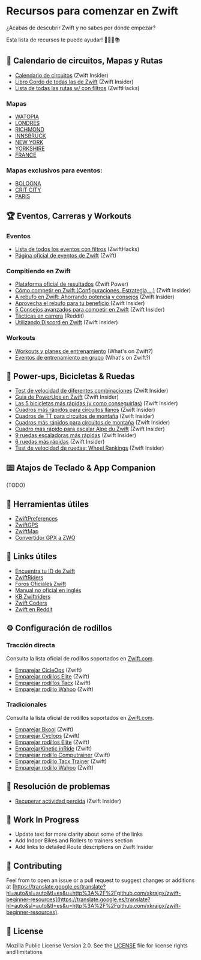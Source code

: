 # Recursos para comenzar en Zwift

¿Acabas de descubrir Zwift y no sabes por dónde empezar?

Esta lista de recursos te puede ayudar! 🚴🏻‍♂️📚

## 📆 Calendario de circuitos, Mapas y Rutas

- [Calendario de circuitos](https://translate.google.es/translate?hl=auto&sl=auto&tl=es&u=http%3A%2F%2Fzwiftinsider.com/schedule/) (Zwift Insider)
- [Libro Gordo de todas las de Zwift](https://translate.google.es/translate?hl=auto&sl=auto&tl=es&u=http%3A%2F%2Fzwiftinsider.com/routes/) (Zwift Insider)
- [Lista de todas las rutas w/ con filtros](https://translate.google.es/translate?hl=auto&sl=auto&tl=es&u=http%3A%2F%2Fzwifthacks.com/app/routes/) (ZwiftHacks)

### Mapas 
- [WATOPIA](https://translate.google.es/translate?hl=auto&sl=auto&tl=es&u=http%3A%2F%2Fzwiftinsider.com/watopia/)
- [LONDRES](https://translate.google.es/translate?hl=auto&sl=auto&tl=es&u=http%3A%2F%2Fzwiftinsider.com/london/)
- [RICHMOND](https://translate.google.es/translate?hl=auto&sl=auto&tl=es&u=http%3A%2F%2Fzwiftinsider.com/richmond/)
- [INNSBRÜCK](https://translate.google.es/translate?hl=auto&sl=auto&tl=es&u=http%3A%2F%2Fzwiftinsider.com/innsbruck/)
- [NEW YORK](https://translate.google.es/translate?hl=auto&sl=auto&tl=es&u=http%3A%2F%2Fzwiftinsider.com/nyc/)
- [YORKSHIRE](https://translate.google.es/translate?hl=auto&sl=auto&tl=es&u=http%3A%2F%2Fzwiftinsider.com/yorkshire/)
- [FRANCE](https://translate.google.es/translate?hl=auto&sl=auto&tl=es&u=http%3A%2F%2Fzwiftinsider.com/france/)

### Mapas exclusivos para eventos:
- [BOLOGNA](https://translate.google.es/translate?hl=auto&sl=auto&tl=es&u=http%3A%2F%2Fzwiftinsider.com/bologna-time-trial-lap/)
- [CRIT CITY](https://translate.google.es/translate?hl=auto&sl=auto&tl=es&u=http%3A%2F%2Fzwiftinsider.com/crit-city/)
- [PARIS](https://translate.google.es/translate?hl=auto&sl=auto&tl=es&u=http%3A%2F%2Fzwiftinsider.com/paris/)

## 🏆 Eventos, Carreras y Workouts

### Eventos

- [Lista de todos los eventos con filtros](https://translate.google.es/translate?hl=auto&sl=auto&tl=es&u=http%3A%2F%2Fzwifthacks.com/app/events/) (ZwiftHacks)
- [Página oficial de eventos de Zwift](https://translate.google.es/translate?hl=auto&sl=auto&tl=es&u=http%3A%2F%2Fzwift.com/events/) (Zwift)

### Compitiendo en Zwift

- [Plataforma oficial de resultados](https://translate.google.es/translate?hl=auto&sl=auto&tl=es&u=http%3A%2F%2Fzwiftpower.com/) (Zwift Power)
- [Cómo competir en Zwift (Configuraciones, Estrategia,...)](https://translate.google.es/translate?hl=auto&sl=auto&tl=es&u=http%3A%2F%2Fzwiftinsider.com/how-to-race/) (Zwift Insider)
- [A rebufo en Zwift: Ahorrando potencia y consejos](https://translate.google.es/translate?hl=auto&sl=auto&tl=es&u=http%3A%2F%2Fzwiftinsider.com/zwift-drafting/) (Zwift Insider)
- [Aprovecha el rebufo para tu beneficio ](https://translate.google.es/translate?hl=auto&sl=auto&tl=es&u=http%3A%2F%2Fzwift.com/news/15937-zwift-how-to-use-the-draft-to-your-advantage) (Zwift Insider)
- [5 Consejos avanzados para competir en Zwift](https://translate.google.es/translate?hl=auto&sl=auto&tl=es&u=http%3A%2F%2Fzwiftinsider.com/5-advanced-zwift-racing-tips/) (Zwift Insider)
- [Tácticas en carrera](https://translate.google.es/translate?hl=auto&sl=auto&tl=es&u=http%3A%2F%2Fwww.reddit.com/r/Zwift/comments/df7s73/finished_my_first_race_excited_to_learn_more_race/) (Reddit)
- [Utilizando Discord en Zwift](https://translate.google.es/translate?hl=auto&sl=auto&tl=es&u=http%3A%2F%2Fzwiftinsider.com/using-discord) (Zwift Insider)

### Workouts

- [Workouts y planes de entrenamiento](https://translate.google.es/translate?hl=auto&sl=auto&tl=es&u=http%3A%2F%2Fwhatsonzwift.com/workouts/) (What's on Zwift?)
- [Eventos de entrenamiento en grupo](https://translate.google.es/translate?hl=auto&sl=auto&tl=es&u=http%3A%2F%2Fwhatsonzwift.com/group-workouts/) (What's on Zwift?)

## 🍄 Power-ups, Bicicletas & Ruedas

- [Test de velocidad de diferentes combinaciones](https://translate.google.es/translate?hl=auto&sl=auto&tl=es&u=http%3A%2F%2Fzwiftinsider.com/category/tips/equipment/speed-tests/) (Zwift Insider)
- [Guia de PowerUps en Zwift](https://translate.google.es/translate?hl=auto&sl=auto&tl=es&u=http%3A%2F%2Fzwiftinsider.com/powerups/) (Zwift Insider)
- [Las 5 bicicletas más rápidas (y como conseguirlas)](https://translate.google.es/translate?hl=auto&sl=auto&tl=es&u=http%3A%2F%2Fzwiftinsider.com/5-fastest-bikes/) (Zwift Insider)
- [Cuadros más rápidos para circuitos llanos](https://translate.google.es/translate?hl=auto&sl=auto&tl=es&u=http%3A%2F%2Fzwiftinsider.com/fastest-frames/) (Zwift Insider)
- [Cuadros de TT para circuitos de montaña](https://translate.google.es/translate?hl=auto&sl=auto&tl=es&u=http%3A%2F%2Fzwiftinsider.com/fastest-tt-climbing-frames/) (Zwift Insider)
- [Cuadros más rápidos para  circuitos de montaña](https://translate.google.es/translate?hl=auto&sl=auto&tl=es&u=http%3A%2F%2Fzwiftinsider.com/fastest-bike-frames-for-climbing/) (Zwift Insider)
- [Cuadro más rápido para escalar Alpe du Zwift](https://translate.google.es/translate?hl=auto&sl=auto&tl=es&u=http%3A%2F%2Fzwiftinsider.com/fastest-bike-alpe/) (Zwift Insider)
- [9 ruedas escaladoras más rápidas](https://translate.google.es/translate?hl=auto&sl=auto&tl=es&u=http%3A%2F%2Fzwiftinsider.com/9-fastest-wheels-for-climbers/) (Zwift Insider)
- [6 ruedas más rápidas](https://translate.google.es/translate?hl=auto&sl=auto&tl=es&u=http%3A%2F%2Fzwiftinsider.com/fastest-wheelsets/) (Zwift Insider)
- [Test de velocidad de ruedas: Wheel Rankings](https://translate.google.es/translate?hl=auto&sl=auto&tl=es&u=http%3A%2F%2Fzwiftinsider.com/charts-wheels/) (Zwift Insider)

## ⌨️ Atajos de Teclado & App Companion

(TODO)

## 🔨 Herramientas útiles

- [ZwiftPreferences](https://translate.google.es/translate?hl=auto&sl=auto&tl=es&u=http%3A%2F%2Fzwifthacks.com/zwiftpref)
- [ZwiftGPS](https://translate.google.es/translate?hl=auto&sl=auto&tl=es&u=http%3A%2F%2Fwww.zwiftgps.com)
- [ZwiftMap](https://translate.google.es/translate?hl=auto&sl=auto&tl=es&u=http%3A%2F%2Fzwifthacks.com/zwiftmap/)
- [Convertidor GPX a ZWO](https://translate.google.es/translate?hl=auto&sl=auto&tl=es&u=http%3A%2F%2Fwhatsonzwift.com/convert/)

## 🔗 Links útiles

- [Encuentra tu ID de Zwift](https://translate.google.es/translate?hl=auto&sl=auto&tl=es&u=http%3A%2F%2Fzwiftinsider.com/find-your-zwift-user-id-2/)
- [ZwiftRiders](https://translate.google.es/translate?hl=auto&sl=auto&tl=es&u=http%3A%2F%2Fwww.facebook.com/groups/zwiftriders/)
- [Foros Oficiales Zwift](https://translate.google.es/translate?hl=auto&sl=auto&tl=es&u=http%3A%2F%2Fforums.zwift.com)
- [Manual no oficial en inglés](https://translate.google.es/translate?hl=auto&sl=auto&tl=es&u=http%3A%2F%2Ftitaniumgeek.com/zwift-user-manual-unofficial-running-updates/)
- [KB Zwiftriders](https://translate.google.es/translate?hl=auto&sl=auto&tl=es&u=http%3A%2F%2Fkb.zwiftriders.com/)
- [Zwift Coders](https://translate.google.es/translate?hl=auto&sl=auto&tl=es&u=http%3A%2F%2Fwww.facebook.com/groups/zwiftCoders/)
- [Zwift en Reddit](https://translate.google.es/translate?hl=auto&sl=auto&tl=es&u=http%3A%2F%2Fwww.reddit.com/r/Zwift/)

## ⚙️ Configuración de rodillos

### Tracción directa

Consulta la lista oficial de rodillos soportados en [Zwift.com](https://translate.google.es/translate?hl=auto&sl=auto&tl=es&u=http%3A%2F%2Fsupport.zwift.com/en_us/direct-drive-trainers-B1oH2meS).

- [Emparejar CicleOps](https://translate.google.es/translate?hl=auto&sl=auto&tl=es&u=http%3A%2F%2Fsupport.zwift.com/en_us/pairing-a-cycleops-trainer-Hyx5XVZxS) (Zwift)
- [Emparejar rodillos Elite](https://translate.google.es/translate?hl=auto&sl=auto&tl=es&u=http%3A%2F%2Fsupport.zwift.com/en_us/pairing-elite-trainers-HJoxNNZer) (Zwift)
- [Emparejar rodillos Tacx](https://translate.google.es/translate?hl=auto&sl=auto&tl=es&u=http%3A%2F%2Fsupport.zwift.com/en_us/tacx-trainer-SyxYB4bxB) (Zwift)
- [Emparejar rodillo Wahoo](https://translate.google.es/translate?hl=auto&sl=auto&tl=es&u=http%3A%2F%2Fsupport.zwift.com/en_us/configuring-a-wahoo-trainer-H1tQONZlS) (Zwift)

### Tradicionales

Consulta la lista oficial de rodillos soportados en [Zwift.com](https://translate.google.es/translate?hl=auto&sl=auto&tl=es&u=http%3A%2F%2Fsupport.zwift.com/en_us/wheel-on-trainers-r1B5nQWxS).

- [Emparejar Bkool](https://translate.google.es/translate?hl=auto&sl=auto&tl=es&u=http%3A%2F%2Fsupport.zwift.com/en_us/pairing-a-bkool-trainer-HyQ4FVZeS) (Zwift)
- [Emparejar Cyclops](https://translate.google.es/translate?hl=auto&sl=auto&tl=es&u=http%3A%2F%2Fsupport.zwift.com/en_us/pairing-a-cycleops-trainer-Hyx5XVZxS) (Zwift)
- [Emparejar rodillos Elite](https://translate.google.es/translate?hl=auto&sl=auto&tl=es&u=http%3A%2F%2Fsupport.zwift.com/en_us/pairing-elite-trainers-HJoxNNZer) (Zwift)
- [EmparejarKinetic inRide](https://translate.google.es/translate?hl=auto&sl=auto&tl=es&u=http%3A%2F%2Fsupport.zwift.com/en_us/pairing-a-kinetic-inride-HJPO5VWgB) (Zwift)
- [Emparejar rodillo Computrainer](https://translate.google.es/translate?hl=auto&sl=auto&tl=es&u=http%3A%2F%2Fsupport.zwift.com/en_us/pairing-a-computrainer-trainer-r1m75EZlS) (Zwift)
- [Emparejar rodillo Tacx Trainer](https://translate.google.es/translate?hl=auto&sl=auto&tl=es&u=http%3A%2F%2Fsupport.zwift.com/en_us/tacx-trainer-SyxYB4bxB) (Zwift)
- [Emparejar rodillo  Wahoo](https://translate.google.es/translate?hl=auto&sl=auto&tl=es&u=http%3A%2F%2Fsupport.zwift.com/en_us/configuring-a-wahoo-trainer-H1tQONZlS) (Zwift)

## 🔧 Resolución de problemas

- [Recuperar actividad perdida](https://translate.google.es/translate?hl=auto&sl=auto&tl=es&u=http%3A%2F%2Fzwiftinsider.com/retrieve-lost-ride/) (Zwift Insider)

## 🚧 Work In Progress

- Update text for more clarity about some of the links
- Add Indoor Bikes and Rollers to trainers section
- Add links to detailed Route descriptions on Zwift Insider

## 🤝 Contributing

Feel from to open an issue or a pull request to suggest changes or additions at [https://translate.google.es/translate?hl=auto&sl=auto&tl=es&u=http%3A%2F%2Fgithub.com/xkraigx/zwift-beginner-resources](https://translate.google.es/translate?hl=auto&sl=auto&tl=es&u=http%3A%2F%2Fgithub.com/xkraigx/zwift-beginner-resources).

## 📝 License

Mozilla Public License Version 2.0. See the [LICENSE](LICENSE) file for license rights and limitations.
